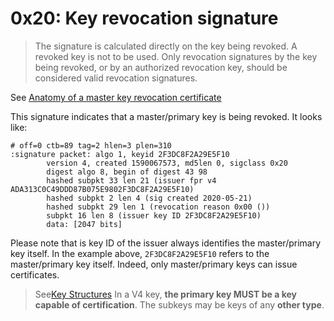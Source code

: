 # 0x20: Key revocation signature

> The signature is calculated directly on the key being revoked.  A
> revoked key is not to be used.  Only revocation signatures by the
> key being revoked, or by an authorized revocation key, should be
> considered valid revocation signatures.
       
See [Anatomy of a master key revocation certificate](../pgp-packets-key-revocation-certicate.md)

This signature indicates that a master/primary key is being revoked.
It looks like:

    # off=0 ctb=89 tag=2 hlen=3 plen=310
    :signature packet: algo 1, keyid 2F3DC8F2A29E5F10
            version 4, created 1590067573, md5len 0, sigclass 0x20
            digest algo 8, begin of digest 43 98
            hashed subpkt 33 len 21 (issuer fpr v4 ADA313C0C49DDD87B075E9802F3DC8F2A29E5F10)
            hashed subpkt 2 len 4 (sig created 2020-05-21)
            hashed subpkt 29 len 1 (revocation reason 0x00 ())
            subpkt 16 len 8 (issuer key ID 2F3DC8F2A29E5F10)
            data: [2047 bits]

Please note that is key ID of the issuer always identifies the master/primary key itself.
In the example above, `2F3DC8F2A29E5F10` refers to the master/primary key itself.
Indeed, only master/primary keys can issue certificates.

> See[Key Structures](https://tools.ietf.org/html/rfc4880#section-12.1) In a V4 key, **the primary key MUST
> be a key capable of certification**. The subkeys may be keys of any **other type**.
